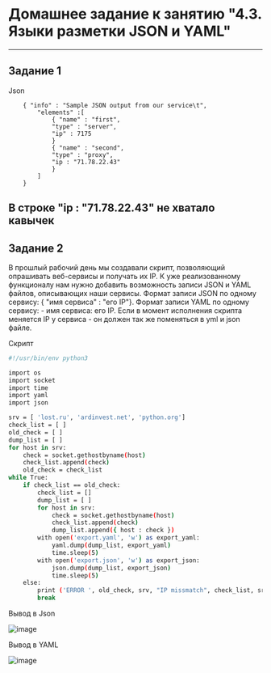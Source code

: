 # Домашнее задание к занятию "4.3. Языки разметки JSON и YAML"
------

## Задание 1

Json
```
    { "info" : "Sample JSON output from our service\t",
        "elements" :[
            { "name" : "first",
            "type" : "server",
            "ip" : 7175 
            }
            { "name" : "second",
            "type" : "proxy",
            "ip : "71.78.22.43"
            }
        ]
    }
```


В строке  "ip : "71.78.22.43"   не хватало кавычек
----

## Задание 2

В прошлый рабочий день мы создавали скрипт, позволяющий опрашивать веб-сервисы и получать их IP. К уже реализованному функционалу нам нужно добавить возможность записи JSON и YAML файлов, описывающих наши сервисы. Формат записи JSON по одному сервису: { "имя сервиса" : "его IP"}. Формат записи YAML по одному сервису: - имя сервиса: его IP. Если в момент исполнения скрипта меняется IP у сервиса - он должен так же поменяться в yml и json файле.

Скрипт

```bash
#!/usr/bin/env python3

import os
import socket
import time
import yaml
import json

srv = [ 'lost.ru', 'ardinvest.net', 'python.org']
check_list = [ ]
old_check = [ ]
dump_list = [ ]
for host in srv:
    check = socket.gethostbyname(host)
    check_list.append(check)
    old_check = check_list
while True:
    if check_list == old_check:
        check_list = []
        dump_list = [ ]
        for host in srv:
            check = socket.gethostbyname(host)              
            check_list.append(check)
            dump_list.append({ host : check })
        with open('export.yaml', 'w') as export_yaml:        
            yaml.dump(dump_list, export_yaml)   
            time.sleep(5)
        with open('export.json', 'w') as export_json:        
            json.dump(dump_list, export_json)   
            time.sleep(5)  
    else:      
        print ('ERROR ', old_check, srv, "IP missmatch", check_list, srv)
        break
```

Вывод в Json

![image](https://user-images.githubusercontent.com/42189764/211066483-6085d7e2-3da1-4b12-9545-2b00002fb670.png)


Вывод в YAML

![image](https://user-images.githubusercontent.com/42189764/211066728-97087600-4ec2-4c64-bdec-3e889a844d6f.png)